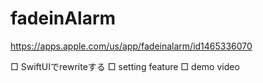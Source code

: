 # fadeinAlarm

https://apps.apple.com/us/app/fadeinalarm/id1465336070

□ SwiftUIでrewriteする
□ setting feature
□ demo video
